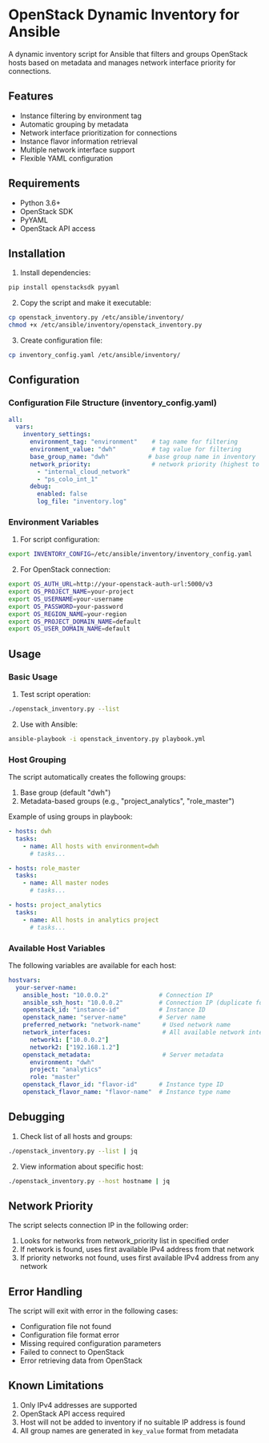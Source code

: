 # OpenStack Dynamic Inventory for Ansible

A dynamic inventory script for Ansible that filters and groups OpenStack hosts based on metadata and manages network interface priority for connections.

## Features

- Instance filtering by environment tag
- Automatic grouping by metadata
- Network interface prioritization for connections
- Instance flavor information retrieval
- Multiple network interface support
- Flexible YAML configuration

## Requirements

- Python 3.6+
- OpenStack SDK
- PyYAML
- OpenStack API access

## Installation

1. Install dependencies:
```bash
pip install openstacksdk pyyaml
```

2. Copy the script and make it executable:
```bash
cp openstack_inventory.py /etc/ansible/inventory/
chmod +x /etc/ansible/inventory/openstack_inventory.py
```

3. Create configuration file:
```bash
cp inventory_config.yaml /etc/ansible/inventory/
```

## Configuration

### Configuration File Structure (inventory_config.yaml)

```yaml
all:
  vars:
    inventory_settings:
      environment_tag: "environment"    # tag name for filtering
      environment_value: "dwh"          # tag value for filtering
      base_group_name: "dwh"           # base group name in inventory
      network_priority:                 # network priority (highest to lowest)
        - "internal_cloud_network"
        - "ps_colo_int_1"
      debug:
        enabled: false
        log_file: "inventory.log"
```

### Environment Variables

1. For script configuration:
```bash
export INVENTORY_CONFIG=/etc/ansible/inventory/inventory_config.yaml
```

2. For OpenStack connection:
```bash
export OS_AUTH_URL=http://your-openstack-auth-url:5000/v3
export OS_PROJECT_NAME=your-project
export OS_USERNAME=your-username
export OS_PASSWORD=your-password
export OS_REGION_NAME=your-region
export OS_PROJECT_DOMAIN_NAME=default
export OS_USER_DOMAIN_NAME=default
```

## Usage

### Basic Usage

1. Test script operation:
```bash
./openstack_inventory.py --list
```

2. Use with Ansible:
```bash
ansible-playbook -i openstack_inventory.py playbook.yml
```

### Host Grouping

The script automatically creates the following groups:

1. Base group (default "dwh")
2. Metadata-based groups (e.g., "project_analytics", "role_master")

Example of using groups in playbook:
```yaml
- hosts: dwh
  tasks:
    - name: All hosts with environment=dwh
      # tasks...

- hosts: role_master
  tasks:
    - name: All master nodes
      # tasks...

- hosts: project_analytics
  tasks:
    - name: All hosts in analytics project
      # tasks...
```

### Available Host Variables

The following variables are available for each host:

```yaml
hostvars:
  your-server-name:
    ansible_host: "10.0.0.2"              # Connection IP
    ansible_ssh_host: "10.0.0.2"          # Connection IP (duplicate for compatibility)
    openstack_id: "instance-id"           # Instance ID
    openstack_name: "server-name"         # Server name
    preferred_network: "network-name"      # Used network name
    network_interfaces:                    # All available network interfaces
      network1: ["10.0.0.2"]
      network2: ["192.168.1.2"]
    openstack_metadata:                    # Server metadata
      environment: "dwh"
      project: "analytics"
      role: "master"
    openstack_flavor_id: "flavor-id"      # Instance type ID
    openstack_flavor_name: "flavor-name"  # Instance type name
```

## Debugging

1. Check list of all hosts and groups:
```bash
./openstack_inventory.py --list | jq
```

2. View information about specific host:
```bash
./openstack_inventory.py --host hostname | jq
```

## Network Priority

The script selects connection IP in the following order:
1. Looks for networks from network_priority list in specified order
2. If network is found, uses first available IPv4 address from that network
3. If priority networks not found, uses first available IPv4 address from any network

## Error Handling

The script will exit with error in the following cases:
- Configuration file not found
- Configuration file format error
- Missing required configuration parameters
- Failed to connect to OpenStack
- Error retrieving data from OpenStack

## Known Limitations

1. Only IPv4 addresses are supported
2. OpenStack API access required
3. Host will not be added to inventory if no suitable IP address is found
4. All group names are generated in `key_value` format from metadata